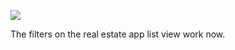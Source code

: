 ![](https://db-feed.s3.amazonaws.com/legacy/Screen_Shot_2016-09-23_at_4_46_29_PM-1474663622289.png)

The filters on the real estate app list view work now.
